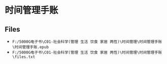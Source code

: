 # 时间管理手账

## Files

- `F:/5000G电子书\C01-社会科学(管理 生活 饮食 家居 两性)\时间管理\时间管理手账\时间管理手账.epub`
- `F:/5000G电子书\C01-社会科学(管理 生活 饮食 家居 两性)\时间管理\时间管理手账\files.txt`
